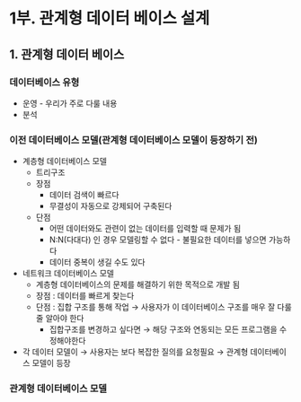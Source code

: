 # 1부. 관계형 데이터 베이스 설계

## 1. 관계형 데이터 베이스

### 데이터베이스 유형

- 운영 - 우리가 주로 다룰 내용
- 분석

### 이전 데이터베이스 모델(관계형 데이터베이스 모델이 등장하기 전)

- 계층형 데이터베이스 모델
  - 트리구조
  - 장점
    - 데이터 검색이 빠르다
    - 무결성이 자동으로 강제되어 구축된다
  - 단점
    - 어떤 데이터와도 관련이 없는 데이터를 입력할 때 문제가 됨
    - N:N(다대다) 인 경우 모델링할 수 없다 - 불필요한 데이터를 넣으면 가능하다
    - 데이터 중복이 생길 수도 있다
- 네트워크 데이터베이스 모델
  - 계층형 데이터베이스의 문제를 해결하기 위한 목적으로 개발 됨
  - 장점 : 데이터를 빠르게 찾는다
  - 단점 : 집합 구조를 통해 작업 → 사용자가 이 데이터베이스 구조를 매우 잘 다룰 줄 알아야 한다
    - 집합구조를 변경하고 싶다면 → 해당 구조와 연동되는 모든 프로그램을 수정해야한다
- 각 데이터 모델이 → 사용자는 보다 복잡한 질의를 요청필요 → 관계형 데이터베이스 모델이 등장

### 관계형 데이터베이스 모델
